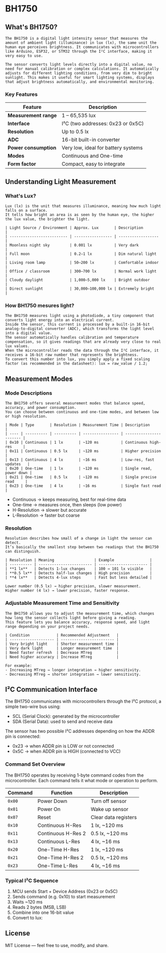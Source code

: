 # BH1750
## What's BH1750?

    The BH1750 is a digital light intensity sensor that measures the amount of ambient light (illuminance) in lux (lx), the same unit the human eye perceives brightness. It communicates with microcontrollers like Arduino, ESP32, or STM32 through the I²C interface, making it very easy to use.

    The sensor converts light levels directly into a digital value, no need for manual calibration or complex calculations. It automatically adjusts for different lighting conditions, from very dim to bright sunlight. This makes it useful for smart lighting systems, displays that adjust brightness automatically, and environmental monitoring.

### Key Features

| Feature               | Description                         |
| --------------------- | ----------------------------------- |
| **Measurement range** | 1 – 65,535 lux                      |
| **Interface**         | I²C (two addresses: 0x23 or 0x5C)   |
| **Resolution**        | Up to 0.5 lx                        |
| **ADC**               | 16-bit built-in converter           |
| **Power consumption** | Very low, ideal for battery systems |
| **Modes**             | Continuous and One-time             |
| **Form factor**       | Compact, easy to integrate          |


## Understanding Light Measurement
### What's Lux?

    Lux (lx) is the unit that measures illuminance, meaning how much light falls on a surface.
    It tells how bright an area is as seen by the human eye, the higher the lux value, the brighter the light.

    | Light Source / Environment | Approx. Lux       | Description        |
    | -------------------------- | ----------------- | ------------------ |
    | Moonless night sky         | 0.001 lx          | Very dark          |
    | Full moon                  | 0.2–1 lx          | Dim natural light  |
    | Living room lamp           | 50–200 lx         | Comfortable indoor |
    | Office / classroom         | 300–700 lx        | Normal work light  |
    | Cloudy daylight            | 1,000–5,000 lx    | Bright outdoor     |
    | Direct sunlight            | 30,000–100,000 lx | Extremely bright   |


### How BH1750 mesures light?

    The BH1750 measures light using a photodiode, a tiny component that converts light energy into an electrical current.
    Inside the sensor, this current is processed by a built-in 16-bit analog-to-digital converter (ADC), which transforms the light level into a digital value.
    The sensor automatically handles calibration and temperature compensation, so it gives readings that are already very close to real lux values.
    When the microcontroller reads the data through the I²C interface, it receives a 16-bit raw number that represents the brightness.
    To convert this number into lux, you simply apply a fixed scaling factor (as recommended in the datasheet): lux = raw_value / 1.2;

## Measurement Modes
### Mode Descriptions

    The BH1750 offers several measurement modes that balance speed, accuracy, and power consumption.
    You can choose between continuous and one-time modes, and between low or high resolution.

    | Mode | Type       | Resolution | Measurement Time | Description             |
    | ---- | ---------- | ---------- | ---------------- | ----------------------- |
    | 0x10 | Continuous | 1 lx       | ~120 ms          | Continuous high-res     |
    | 0x11 | Continuous | 0.5 lx     | ~120 ms          | Higher precision        |
    | 0x13 | Continuous | 4 lx       | ~16 ms           | Low-res, fast updates   |
    | 0x20 | One-time   | 1 lx       | ~120 ms          | Single read, power down |
    | 0x21 | One-time   | 0.5 lx     | ~120 ms          | Single precise read     |
    | 0x23 | One-time   | 4 lx       | ~16 ms           | Single fast read        |

- Continuous → keeps measuring, best for real-time data
- One-time → measures once, then sleeps (low power)
- H-Resolution → slower but accurate
- L-Resolution → faster but coarse

### Resolution

    Resolution describes how small of a change in light the sensor can detect.
    It’s basically the smallest step between two readings that the BH1750 can distinguish.

    | Resolution | Meaning                  | Example                |
    | ---------- | ------------------------ | ---------------------- |
    | **1 lx**   | Detects 1-lux changes    | 100 → 101 lx visible   |
    | **0.5 lx** | Detects half-lux changes | High precision         |
    | **4 lx**   | Detects 4-lux steps      | Fast but less detailed |

    Lower number (0.5 lx) → higher precision, slower measurement.
    Higher number (4 lx) → lower precision, faster response.

### Adjustable Measurement Time and Sensitivity

    The BH1750 allows you to adjust the measurement time, which changes how long the sensor collects light before giving a reading.
    This feature lets you balance accuracy, response speed, and light range depending on your project needs.
    
    | Condition            | Recommended Adjustment   |
    | -------------------- | ------------------------ |
    | Very bright light    | Shorter measurement time |
    | Very dark light      | Longer measurement time  |
    | Need faster refresh  | Decrease MTreg           |
    | Need higher accuracy | Increase MTreg           |

    For example:
    - Increasing MTreg → longer integration → higher sensitivity.
    - Decreasing MTreg → shorter integration → lower sensitivity.

## I²C Communication Interface

The BH1750 communicates with microcontrollers through the I²C protocol, a simple two-wire bus using:

- SCL (Serial Clock): generated by the microcontroller
- SDA (Serial Data): used to send and receive data

The sensor has two possible I²C addresses depending on how the ADDR pin is connected:

- 0x23 → when ADDR pin is LOW or not connected
- 0x5C → when ADDR pin is HIGH (connected to VCC)

### Command Set Overview

The BH1750 operates by receiving 1-byte command codes from the microcontroller. Each command tells it what mode or operation to perform.

| Command | Function           | Description          |
| ------- | ------------------ | -------------------- |
| `0x00`  | Power Down         | Turn off sensor      |
| `0x01`  | Power On           | Wake up sensor       |
| `0x07`  | Reset              | Clear data registers |
| `0x10`  | Continuous H-Res   | 1 lx, ~120 ms        |
| `0x11`  | Continuous H-Res 2 | 0.5 lx, ~120 ms      |
| `0x13`  | Continuous L-Res   | 4 lx, ~16 ms         |
| `0x20`  | One-Time H-Res     | 1 lx, ~120 ms        |
| `0x21`  | One-Time H-Res 2   | 0.5 lx, ~120 ms      |
| `0x23`  | One-Time L-Res     | 4 lx, ~16 ms         |


### Typical I²C Sequence
1. MCU sends Start + Device Address (0x23 or 0x5C)
2. Sends command (e.g. 0x10) to start measurement
3. Waits ~120 ms
4. Reads 2 bytes (MSB, LSB)
5. Combine into one 16-bit value
6. Convert to lux:

## License
MIT License — feel free to use, modify, and share.
